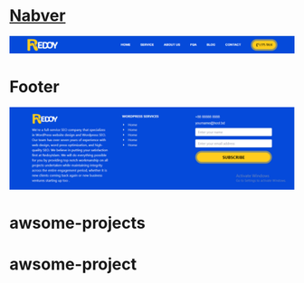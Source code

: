 # <a href="google.com">Nabver</a>
![A picture of a cat](src/assets/navber.png)
# Footer
![A picture of a cat](src/assets/footer.png)
# awsome-projects
# awsome-project
